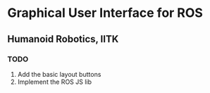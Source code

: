 # Graphical User Interface for ROS
## Humanoid Robotics, IITK
### TODO
1. Add the basic layout buttons
2. Implement the ROS JS lib
